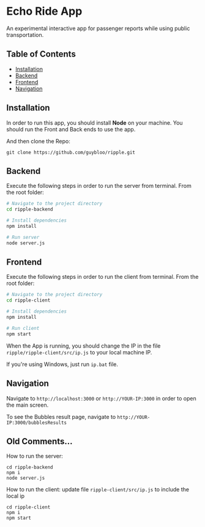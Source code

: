 # Echo Ride App

An experimental interactive app for passenger reports while using public transportation.

## Table of Contents

- [Installation](#Installation)
- [Backend](#Backend)
- [Frontend](#Frontend)
- [Navigation](#Navigation)

## Installation

In order to run this app, you should install **Node** on your machine.
You should run the Front and Back ends to use the app.

And then clone the Repo:
```
git clone https://github.com/guybloo/ripple.git
```

## Backend

Execute the following steps in order to run the server from terminal. 
From the root folder:

```bash
# Navigate to the project directory
cd ripple-backend

# Install dependencies
npm install

# Run server 
node server.js
```

## Frontend

Execute the following steps in order to run the client from terminal.
From the root folder:
```bash
# Navigate to the project directory
cd ripple-client

# Install dependencies
npm install

# Run client 
npm start
```
When the App is running, you should change the IP in the file ```ripple/ripple-client/src/ip.js``` to your local machine IP.

If you're using Windows, just run ```ip.bat``` file.

## Navigation
Navigate to ```http://localhost:3000``` or ```http://YOUR-IP:3000``` in order to open the main screen.

To see the Bubbles result page, navigate to ```http://YOUR-IP:3000/bubblesResults```


## Old Comments...

How to run the server:
```
cd ripple-backend
npm i
node server.js
```

How to run the client:
update file `ripple-client/src/ip.js` to include the local ip
```
cd ripple-client
npm i
npm start
```
